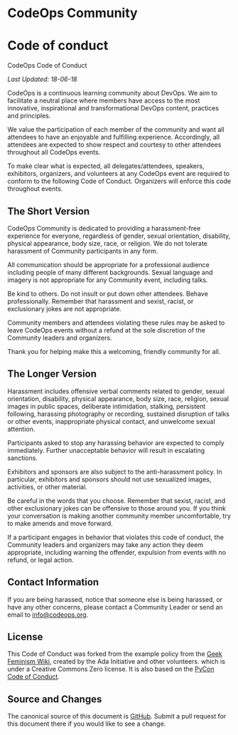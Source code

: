 # CodeOps Community

# Code of conduct
CodeOps Code of Conduct

*Last Updated: 18-06-18*

CodeOps is a continuous learning community about DevOps. We aim to facilitate a neutral place where members have access to the most innovative, inspirational and transformational DevOps content, practices and principles. 

We value the participation of each member of the community and want all attendees to have an enjoyable and fulfilling experience. Accordingly, all attendees are expected to show respect and courtesy to other attendees throughout all CodeOps events.

To make clear what is expected, all delegates/attendees, speakers, exhibitors, organizers, and volunteers at any CodeOps event are required to conform to the following Code of Conduct. Organizers will enforce this code throughout events.

## The Short Version

CodeOps Community is dedicated to providing a harassment-free experience for everyone, regardless of gender, sexual orientation, disability, physical appearance, body size, race, or religion. We do not tolerate harassment of Community participants in any form.

All communication should be appropriate for a professional audience including people of many different backgrounds. Sexual language and imagery is not appropriate for any Community event, including talks.

Be kind to others. Do not insult or put down other attendees. Behave professionally. Remember that harassment and sexist, racist, or exclusionary jokes are not appropriate.

Community members and attendees violating these rules may be asked to leave CodeOps events without a refund at the sole discretion of the Community leaders and organizers.

Thank you for helping make this a welcoming, friendly community for all.

## The Longer Version

Harassment includes offensive verbal comments related to gender, sexual orientation, disability, physical appearance, body size, race, religion, sexual images in public spaces, deliberate intimidation, stalking, persistent following, harassing photography or recording, sustained disruption of talks or other events, inappropriate physical contact, and unwelcome sexual attention.

Participants asked to stop any harassing behavior are expected to comply immediately. Further unacceptable behavior will result in escalating sanctions.

Exhibitors and sponsors are also subject to the anti-harassment policy. In particular, exhibitors and sponsors should not use sexualized images, activities, or other material.

Be careful in the words that you choose. Remember that sexist, racist, and other exclusionary jokes can be offensive to those around you. If you think your conversation is making another community member uncomfortable, try to make amends and move forward.

If a participant engages in behavior that violates this code of conduct, the Community leaders and organizers may take any action they deem appropriate, including warning the offender, expulsion from events with no refund, or legal action.

## Contact Information

If you are being harassed, notice that someone else is being harassed, or have any other concerns, please contact a Community Leader or send an email to info@codeops.org.

## License

This Code of Conduct was forked from the example policy from the [Geek Feminism Wiki](http://geekfeminism.wikia.com/wiki/Conference_anti-harassment/Policy), created by the Ada Initiative and other volunteers. which is under a Creative Commons Zero license. It is also based on the [PyCon Code of Conduct](https://github.com/python/pycon-code-of-conduct).

## Source and Changes

The canonical source of this document is [GitHub](https://github.com/codeopsco/Code-of-conduct/blob/master/code-of-conduct.md).  Submit a pull request for this document there if you would like to see a change.



